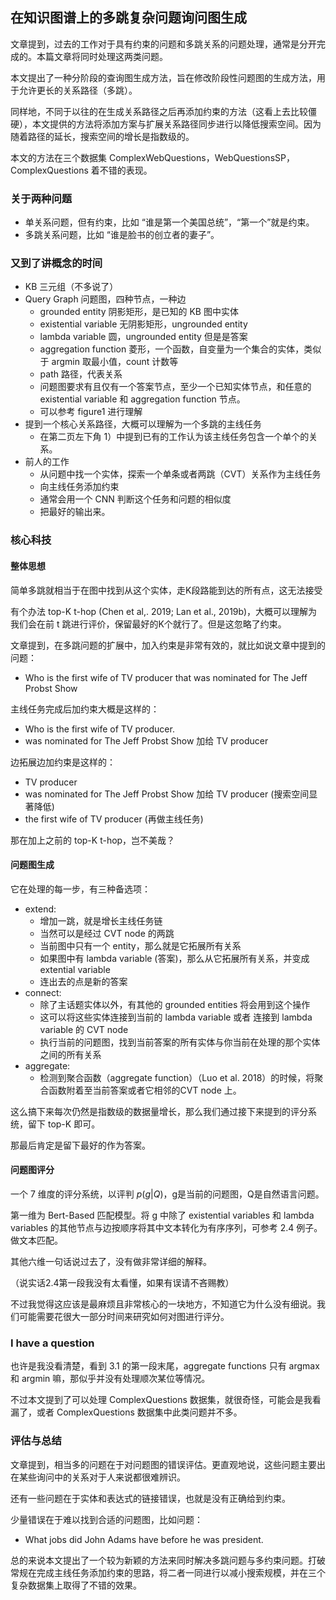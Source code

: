 ## 在知识图谱上的多跳复杂问题询问图生成

文章提到，过去的工作对于具有约束的问题和多跳关系的问题处理，通常是分开完成的。本篇文章将同时处理这两类问题。

本文提出了一种分阶段的查询图生成方法，旨在修改阶段性问题图的生成方法，用于允许更长的关系路径（多跳）。

同样地，不同于以往的在生成关系路径之后再添加约束的方法（这看上去比较僵硬），本文提供的方法将添加方案与扩展关系路径同步进行以降低搜索空间。因为随着路径的延长，搜索空间的增长是指数级的。

本文的方法在三个数据集 ComplexWebQuestions，WebQuestionsSP，ComplexQuestions 着不错的表现。



### 关于两种问题

- 单关系问题，但有约束，比如 “谁是第一个美国总统”，“第一个”就是约束。
- 多跳关系问题，比如 “谁是脸书的创立者的妻子”。



### 又到了讲概念的时间

- KB 三元组（不多说了）
- Query Graph 问题图，四种节点，一种边
  - grounded entity 阴影矩形，是已知的 KB 图中实体
  - existential variable 无阴影矩形，ungrounded entity
  - lambda variable 圆，ungrounded entity 但是是答案
  - aggregation function 菱形，一个函数，自变量为一个集合的实体，类似于 argmin 取最小值，count 计数等
  - path 路径，代表关系
  - 问题图要求有且仅有一个答案节点，至少一个已知实体节点，和任意的 existential variable 和 aggregation function 节点。
  - 可以参考 figure1 进行理解
- 提到一个核心关系路径，大概可以理解为一个多跳的主线任务
  - 在第二页左下角 1）中提到已有的工作认为该主线任务包含一个单个的关系。
- 前人的工作
  - 从问题中找一个实体，探索一个单条或者两跳（CVT）关系作为主线任务
  - 向主线任务添加约束
  - 通常会用一个 CNN 判断这个任务和问题的相似度
  - 把最好的输出来。



### 核心科技

#### 整体思想

简单多跳就相当于在图中找到从这个实体，走K段路能到达的所有点，这无法接受

有个办法 top-K t-hop (Chen et al,. 2019; Lan et al., 2019b)，大概可以理解为我们会在前 t 跳进行评价，保留最好的K个就行了。但是这忽略了约束。

文章提到，在多跳问题的扩展中，加入约束是非常有效的，就比如说文章中提到的问题：

- Who is the first wife of TV producer that was nominated for The Jeff Probst Show

主线任务完成后加约束大概是这样的：

- Who is the first wife of TV producer.
- was nominated for The Jeff Probst Show 加给 TV producer

边拓展边加约束是这样的：

- TV producer
- was nominated for The Jeff Probst Show 加给 TV producer (搜索空间显著降低)
- the first wife of TV producer (再做主线任务)

那在加上之前的 top-K t-hop，岂不美哉？



#### 问题图生成

它在处理的每一步，有三种备选项：

- extend:
  - 增加一跳，就是增长主线任务链
  - 当然可以是经过 CVT node 的两跳
  - 当前图中只有一个 entity，那么就是它拓展所有关系
  - 如果图中有 lambda variable (答案)，那么从它拓展所有关系，并变成extential variable
  - 连出去的点是新的答案
- connect:
  - 除了主话题实体以外，有其他的 grounded entities 将会用到这个操作
  - 这可以将这些实体连接到当前的 lambda variable 或者 连接到 lambda variable 的 CVT node
  - 执行当前的问题图，找到当前答案的所有实体与你当前在处理的那个实体之间的所有关系
- aggregate:
  - 检测到聚合函数（aggregate function）（Luo et al. 2018）的时候，将聚合函数附着至当前答案或者它相邻的CVT node 上。

这么搞下来每次仍然是指数级的数据量增长，那么我们通过接下来提到的评分系统，留下 top-K 即可。

那最后肯定是留下最好的作为答案。



#### 问题图评分

一个 7 维度的评分系统，以评判 $p(g|Q)$，g是当前的问题图，Q是自然语言问题。

第一维为 Bert-Based 匹配模型。将 g 中除了 existential variables 和 lambda variables 的其他节点与边按顺序将其中文本转化为有序序列，可参考 2.4 例子。做文本匹配。

其他六维一句话说过去了，没有做非常详细的解释。

（说实话2.4第一段我没有太看懂，如果有误请不吝赐教）

不过我觉得这应该是最麻烦且非常核心的一块地方，不知道它为什么没有细说。我们可能需要花很大一部分时间来研究如何对图进行评分。



### I have a question

也许是我没看清楚，看到 3.1 的第一段末尾，aggregate functions 只有 argmax 和 argmin 嘛，那似乎并没有处理顺次某位等情况。

不过本文提到了可以处理 ComplexQuestions 数据集，就很奇怪，可能会是我看漏了，或者 ComplexQuestions 数据集中此类问题并不多。



### 评估与总结

文章提到，相当多的问题在于对问题图的错误评估。更直观地说，这些问题主要出在某些询问中的关系对于人来说都很难辨识。

还有一些问题在于实体和表达式的链接错误，也就是没有正确给到约束。

少量错误在于难以找到合适的问题图，比如问题：

- What jobs did John Adams have before he was president.

总的来说本文提出了一个较为新颖的方法来同时解决多跳问题与多约束问题。打破常规在完成主线任务添加约束的思路，将二者一同进行以减小搜索规模，并在三个复杂数据集上取得了不错的效果。



